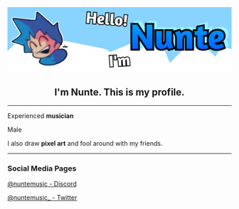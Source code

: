 <p align="center">
  <img src="https://raw.githubusercontent.com/NunteGamer/NunteGamer/main/bannergthub.png" width="800"/></a>
  <h2 align="center">I'm Nunte. This is my profile.</h2>
</p>

----------------------------------------------

Experienced **musician**

Male

I also draw **pixel art** and fool around with my friends.

----------------------------------------------
### Social Media Pages

[@nuntemusic - Discord](https://discord.com/users/933806885067448380)

[@nuntemusic_ - Twitter](https://twitter.com/nuntemusic_)
